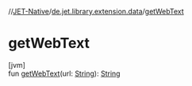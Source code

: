 //[JET-Native](../../index.md)/[de.jet.library.extension.data](index.md)/[getWebText](get-web-text.md)

# getWebText

[jvm]\
fun [getWebText](get-web-text.md)(url: [String](https://kotlinlang.org/api/latest/jvm/stdlib/kotlin/-string/index.html)): [String](https://kotlinlang.org/api/latest/jvm/stdlib/kotlin/-string/index.html)
